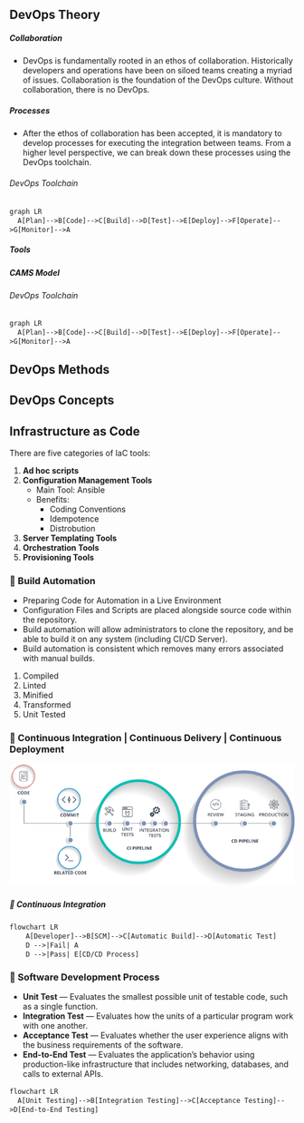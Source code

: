 <!--DevOps_Theory-->
## DevOps Theory
##### Collaboration
- DevOps is fundamentally rooted in an ethos of collaboration. Historically developers and operations have been on siloed teams creating a myriad of issues. Collaboration is the foundation of the DevOps culture. Without collaboration, there is no DevOps.

##### Processes
- After the ethos of collaboration has been accepted, it is mandatory to develop processes for executing the integration between teams. From a higher level perspective, we can break down these processes using the DevOps toolchain.
###### DevOps Toolchain
<!--DevProcess_Flowchart-->
```mermaid
graph LR
  A[Plan]-->B[Code]-->C[Build]-->D[Test]-->E[Deploy]-->F[Operate]-->G[Monitor]-->A
```


##### Tools

##### CAMS Model
<!--DevOps_Toolchain-->
###### DevOps Toolchain
<!--DevProcess_Flowchart-->
```mermaid
graph LR
  A[Plan]-->B[Code]-->C[Build]-->D[Test]-->E[Deploy]-->F[Operate]-->G[Monitor]-->A
```
<!--DevOps_Methods-->
## DevOps Methods

<!--DevOps_Concepts-->
## DevOps Concepts

## Infrastructure as Code
There are five categories of IaC tools:
1. **Ad hoc scripts**
2. **Configuration Management Tools**
    - Main Tool: Ansible
    - Benefits:
      - Coding Conventions
      - Idempotence
      - Distrobution
4. **Server Templating Tools**
5. **Orchestration Tools**
6. **Provisioning Tools**

<!--DevProcess_Content-->
### :pineapple: Build Automation
* Preparing Code for Automation in a Live Environment
* Configuration Files and Scripts are placed alongside source code within the repository.
* Build automation will allow administrators to clone the repository, and be able to build it on any system (including CI/CD Server).
* Build automation is consistent which removes many errors associated with manual builds. 
1. Compiled
2. Linted
3. Minified
4. Transformed
5. Unit Tested

### :apple: Continuous Integration | Continuous Delivery | Continuous Deployment

<p align="center">
  <img src="/images/jenkins.png?raw=true" alt="initramfs image"/>
</p>

##### :pineapple: Continuous Integration
```mermaid
flowchart LR
    A[Developer]-->B[SCM]-->C[Automatic Build]-->D[Automatic Test]
    D -->|Fail| A
    D -->|Pass| E[CD/CD Process]
```

### :pineapple: Software Development Process
- **Unit Test** — Evaluates the smallest possible unit of testable code, such as a single function.
- **Integration Test** — Evaluates how the units of a particular program work with one another.
- **Acceptance Test** — Evaluates whether the user experience aligns with the business requirements of the software.
- **End-to-End Test** — Evaluates the application’s behavior using production-like infrastructure that includes networking, databases, and calls to external APIs.

<!--DevProcess_Flowchart-->
```mermaid
flowchart LR
  A[Unit Testing]-->B[Integration Testing]-->C[Acceptance Testing]-->D[End-to-End Testing]
```

